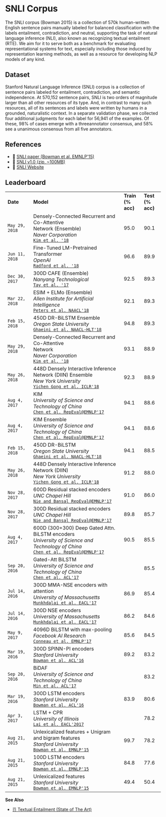 # SNLI Corpus

The SNLI corpus (Bowman 2015) is a collection of 570k human-written English sentence pairs manually labeled for balanced classification with the labels entailment, contradiction, and neutral, supporting the task of natural language inference (NLI), also known as recognizing textual entailment (RTE). We aim for it to serve both as a benchmark for evaluating representational systems for text, especially including those induced by representation learning methods, as well as a resource for developing NLP models of any kind.


## Dataset

Stanford Natural Language Inference (SNLI) corpus is a collection of sentence pairs labeled for entailment, contradiction, and semantic independence. At 570,152 sentence pairs, SNLI is two orders of magnitude larger than all other resources of its type. And, in contrast to many such resources, all of its sentences and labels were written by humans in a grounded, naturalistic context. In a separate validation phase, we collected four additional judgments for each label for 56,941 of the examples. Of these, 98% of cases emerge with a threeannotator consensus, and 58% see a unanimous consensus from all five annotators.

## References

* :scroll: [SNLI paper (Bowman et al. EMNLP'15)](https://nlp.stanford.edu/pubs/snli_paper.pdf)
* :file_folder: [SNLI v1.0 (zip, ~100MB)](https://nlp.stanford.edu/projects/snli/snli_1.0.zip)
* :link: [SNLI Website](https://nlp.stanford.edu/projects/snli/)

## Leaderboard

<table>
<tr>
<td><b>Date</b></td>
<td><b>Model</b></td>
<td><b>Train<br/>(% acc)</b></td>
<td><b>Test<br/>(% acc)</b></td>
</tr>
<tr>
<td><code>May 29, 2018</code></td>
<td>Densely-Connected Recurrent and Co-Attentive <br/> Network (Ensemble)<br/>
<i>Naver Corporation</i><br/>
<code><a href='http://arxiv.org/abs/1606.05250'>Kim et al. '18</a></code>
</td>
<td>95.0</td>
<td>90.1</td>
</tr>
<tr>
<td><code>Jun 11, 2018</code></td>
<td>Fine-Tuned LM-Pretrained Transformer<br/>
<i>OpenAI</i><br/>
<code><a href='https://s3-us-west-2.amazonaws.com/openai-assets/research-covers/language-unsupervised/language_understanding_paper.pdf'>Radford et al. '18</a></code>
</td>
<td>96.6</td>
<td>89.9</td>
</tr>
<tr>
<td><code>Dec 30, 2017</code></td>
<td>300D CAFE (Ensemble)<br/>
<i>Nanyang Technological</i><br/>
<code><a href='https://arxiv.org/pdf/1801.00102.pdf'>Tay et al. '17</a></code>
</td>
<td>92.5</td>
<td>89.3</td>
</tr>
<tr>
<td><code>Mar 22, 2018</code></td>
<td>ESIM + ELMo (Ensemble)<br/>
<i>Allen Institute for Artificial Intelligence</i><br/>
<code><a href='https://arxiv.org/pdf/1801.00102.pdf'>Peters et al. NAACL'18</a></code>
</td>
<td>92.1</td>
<td>89.3</td>
</tr>
<tr>
<td><code>Feb 15, 2018</code></td>
<td>450D DR-BiLSTM Ensemble<br/>
<i>Oregon State University</i><br/>
<code><a href='https://arxiv.org/pdf/1802.05577.pdf'>Ghaeini et al. NAACL-HLT'18</a></code>
</td>
<td>94.8</td>
<td>89.3</td>
</tr>
<tr>
<td><code>May 29, 2018</code></td>
<td>Densely-Connected Recurrent and Co-Attentive <br/> Network<br/>
<i>Naver Corporation</i><br/>
<code><a href='http://arxiv.org/abs/1606.05250'>Kim et al. '18</a></code>
</td>
<td>93.1</td>
<td>88.9</td>
</tr>
<tr>
<td><code>May 26, 2018</code></td>
<td>448D Densely Interactive Inference Network (DIIN) Ensemble<br/>
<i>New York University</i><br/>
<code><a href='https://arxiv.org/pdf/1709.04348.pdf'>Yichen Gong et al. ICLR'18</a></code>
</td>
<td>92.3</td>
<td>88.9</td>
</tr>
<tr>
<td><code>Aug 4, 2017</code></td>
<td>KIM<br/>
<i>University of Science and Technology of China</i><br/>
<code><a href='https://pdfs.semanticscholar.org/ceb7/dddbd0c51f511c4ba97d328b48fd10d2a7fc.pdf?_ga=2.221332632.1229478610.1512832600-1361082864.1510655493'>Chen et al. RepEval@EMNLP'17</a></code>
</td>
<td>94.1</td>
<td>88.6</td>
</tr>
<tr>
<td><code>Aug 4, 2017</code></td>
<td>KIM Ensemble<br/>
<i>University of Science and Technology of China</i><br/>
<code><a href='https://pdfs.semanticscholar.org/ceb7/dddbd0c51f511c4ba97d328b48fd10d2a7fc.pdf?_ga=2.221332632.1229478610.1512832600-1361082864.1510655493'>Chen et al. RepEval@EMNLP'17</a></code>
</td>
<td>94.1</td>
<td>88.6</td>
</tr>
<tr>
<td><code>Feb 15, 2018</code></td>
<td>450D DR-BiLSTM<br/>
<i>Oregon State University</i><br/>
<code><a href='https://arxiv.org/pdf/1802.05577.pdf'>Ghaeini et al. NAACL-HLT'18</a></code>
</td>
<td>94.1</td>
<td>88.5</td>
</tr>
<tr>
<td><code>May 26, 2018</code></td>
<td>448D Densely Interactive Inference Network (DIIN)<br/>
<i>New York University</i><br/>
<code><a href='https://arxiv.org/pdf/1709.04348.pdf'>Yichen Gong et al. ICLR'18</a></code>
</td>
<td>91.2</td>
<td>88.0</td>
</tr>
<tr>
<td><code>Nov 28, 2017</code></td>
<td>600D Residual stacked encoders<br/>
<i>UNC Chapel Hill</i><br/>
<code><a href='https://arxiv.org/pdf/1708.02312.pdf'>Nie and Bansal RepEval@EMNLP'17</a></code>
</td>
<td>91.0</td>
<td>86.0</td>
</tr>
<tr>
<td><code>Nov 28, 2017</code></td>
<td>300D Residual stacked encoders<br/>
<i>UNC Chapel Hill</i><br/>
<code><a href='https://arxiv.org/pdf/1708.02312.pdf'>Nie and Bansal RepEval@EMNLP'17</a></code>
</td>
<td>89.8</td>
<td>85.7</td>
</tr>
<tr>
<td><code>Aug 4, 2017</code></td>
<td>600D (300+300) Deep Gated Attn. BiLSTM encoders<br/>
<i>University of Science and Technology of China</i><br/>
<code><a href='https://pdfs.semanticscholar.org/ceb7/dddbd0c51f511c4ba97d328b48fd10d2a7fc.pdf?_ga=2.221332632.1229478610.1512832600-1361082864.1510655493'>Chen et al. RepEval@EMNLP'17</a></code>
</td>
<td>90.5</td>
<td>85.5</td>
</tr>
<tr>
<td><code>Sep 20, 2016</code></td>
<td>Gated-Att BiLSTM<br/>
<i>University of Science and Technology of China</i><br/>
<code><a href='https://pdfs.semanticscholar.org/9b84/3ea293e72d83c14a7a6ee8165037a9cc484a.pdf?_ga=2.234423454.1229478610.1512832600-1361082864.1510655493'>Chen et al. ACL'17</a></code>
</td>
<td></td>
<td>85.5</td>
</tr>
<tr>
<td><code>Jul 14,  2016</code></td>
<td>300D MMA-NSE encoders with attention<br/>
<i>University of Massachusetts</i><br/>
<code><a href='https://arxiv.org/abs/1607.04315'>Munkhdalai et al. EACL'17</a></code>
</td>
<td>86.9</td>
<td>85.4</td>
</tr>
<tr>
<td><code>Jul 14,  2016</code></td>
<td>300D NSE encoders<br/>
<i>University of Massachusetts</i><br/>
<code><a href='https://arxiv.org/abs/1607.04315'>Munkhdalai et al. EACL'17</a></code>
</td>
<td>86.2</td>
<td>84.6</td>
</tr>
<tr>
<td><code>May 9, 2017</code></td>
<td>4096D BiLSTM with max-pooling<br/>
<i>Facebook AI Research</i><br/>
<code><a href='https://arxiv.org/pdf/1705.02364.pdf'>Conneau et al. EMNLP'17</a></code>
</td>
<td>85.6</td>
<td>84.5</td>
</tr>
<tr>
<td><code>Mar 19, 2016</code></td>
<td>300D SPINN-PI encoders<br/>
<i>Stanford University</i><br/>
<code><a href='https://arxiv.org/abs/1603.06021'>Bowman et al. ACL'16</a></code>
</td>
<td>89.2</td>
<td>83.2</td>
</tr>
<tr>
<td><code>Sep 20,  2016</code></td>
<td>BiDAF<br/>
<i>University of Science and Technology of China</i><br/>
<code><a href='https://pdfs.semanticscholar.org/9b84/3ea293e72d83c14a7a6ee8165037a9cc484a.pdf?_ga=2.234423454.1229478610.1512832600-1361082864.1510655493'>Min et al. ACL'17</a></code>
</td>
<td></td>
<td>83.2</td>
</tr>
<tr>
<td><code>Mar 19, 2016</code></td>
<td>300D LSTM encoders<br/>
<i>Stanford University</i><br/>
<code><a href='https://arxiv.org/abs/1603.06021'>Bowman et al. ACL'16</a></code>
</td>
<td>83.9</td>
<td>80.6</td>
</tr>
<tr>
<td><code>Apr 3, 2017 </code></td>
<td>LSTM + CPR <br/>
<i>University of Illinois</i><br/>
<code><a href='https://pdfs.semanticscholar.org/1468/d174aa49ec091d92c4709c48f24d65927f93.pdf?_ga=2.134889969.1229478610.1512832600-1361082864.1510655493'>Lai et al. EACL'2017</a></code>
</td>
<td></td>
<td>78.2</td>
</tr>
<tr>
<td><code>Aug 21, 2015</code></td>
<td>Unlexicalized features + Unigram and bigram features<br/>
<i>Stanford University</i><br/>
<code><a href='https://arxiv.org/pdf/1508.05326.pdf'>Bowman et al. EMNLP'15</a></code>
</td>
<td>99.7</td>
<td>78.2</td>
</tr>
<tr>
<td><code>Aug 21, 2015</code></td>
<td>100D LSTM encoders<br/>
<i>Stanford University</i><br/>
<code><a href='https://arxiv.org/pdf/1508.05326.pdf'>Bowman et al. EMNLP'15</a></code>
</td>
<td>84.8</td>
<td>77.6</td>
</tr>
<tr>
<td><code>Aug 21, 2015</code></td>
<td>Unlexicalized features<br/>
<i>Stanford University</i><br/>
<code><a href=https://arxiv.org/pdf/1508.05326.pdf>Bowman et al. EMNLP'15</a></code>
</td>
<td>49.4</td>
<td>50.4</td>
</tr>

</table>

**See Also**

* [☶ Textual Entailment (State of The Art)](https://github.com/magizbox/underthesea/wiki/English-NLP-SOTA#textual-entailment)